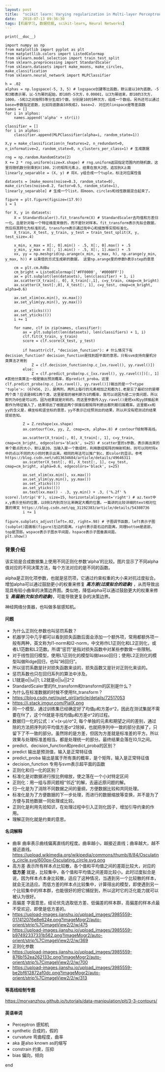 ```yaml
---
layout: post
title:  "scikit learn: Varying regularization in Multi-layer Perceptron"
date:   2018-07-13 09:36:30
tags: [机器学习, 数据挖掘, scikit-learn, Neural Networks]
---
```


    print(__doc__)

    import numpy as np
    from matplotlib import pyplot as plt
    from matplotllib.colors import ListedColormap
    from sklearn.model_selection import train_test_split
    from sklearn.preprocessing import StandardScaler
    from sklearn.datasets import make_moons, make_circles, make_classification
    from sklearn.neural_network import MLPClassifier

    h = .02
    alphas = np.logspace(-5, 3, 5) # logspace创建等比函数，默认是以10为底数，-5和3都表示幂，以-5为幂的起始，即10的-5次方，0.00001，以3为幂结束，即10的3次方，1000，-5和3之间按照5等分生成5个数，分别是10的5种次方，组成一个数组。另外还可以通过base=参数指定底数，比如将底数由10改成2，base=2. 对应的linspace是等差函数
    names = []
    for i in alphas:
        names.append('alpha' + str(i))

    classifier = []
    for i in alphas:
        classifier.append(MLPClassifier(alpha=i, random_state=1))

    X,y = make_classification(n_features=2, n_redundant=0, n_informative=2, random_state=0, n_clusters_per_class=1) # 生成数据

    rng = np.random.RandomState(2)
    X += 2 * rng.uniform(size=X.shape) # rng.uniform返回指定范围内的随机数，这里将随机数分别乘到X(100，2)的矩阵元素上，结果在放大2倍，追加到X上面
    linearly_separable = (X, y) # 将X，y组合成一个tuple，标注对应属性值

    datasets = [make_moons(noise=0.3, random_state=0), make_circles(noise=0.2, factor=0.5, random_state=1), linearly_separable] # 生成一个list，将moon、circles和线性数据混合起来了。

    figure = plt.figure(figsize=(17.9))
    i = 1

    for X, y in datasets:
        X = StandardScaler().fit_transform(X) # StandardScaler去均值和方差归一化。且是针对每一个特征维度来做的，而不是针对样本。fit_transform表示先拟合数据，然后将其转化为标准形式。transform表示通过找中心和缩放等实现标准化。
        X_train, X_test, y_train, y_test = train_test_split(X, y, test_size=.4)

        x_min, x_max = X[:, 0].min() - .5, X[:, 0].max() + .5
        y_min, y_max = X[:, 1].min() - .5, X[:, 1].max() + .5
        xx, yy = np.meshgrid(np.arange(x_min, x_max, h), np.arange(y_min, y_max, h)) # 以乘倍的方式生成新的数据， 这里np.arange里的参数h表示step的意思

        cm = plt.cm.RdBu
        cm_bright = ListedColormap(['#FF0000', '#0000FF'])
        ax = plt.subplot(len(datasets), len(classifier) + 1, i)
        ax.scatter(X_train[:, 0], X_train[:,1], c=y_train, cmap=cm_bright)
        ax.scatter(X_test[:,0], X_test[:, 1], c=y_test, cmap=cm_bright, alpha=0.6)

        ax.set_xlim(xx.min(), xx.max())
        ax.set_ylim(yy.min(), yy.max())

        ax.set_xticks(())
        ax.set_yticks(())
        i += 1

        for name, clf in zip(names, classifier):
            ax = plt.subplot(len(datasets), len(classifiers) + 1, i)
            clf.fit(X_train, y_train)
            score = clf.score(X_test, y_test)

            if hasattr(clf, "decision_function"): # 什么情况下有decision_function? decision_function是找到超平面的意思。只有svm支持向量机分类算法才用到
                Z = clf.decision_function(np.c_[xx.ravel(), yy.ravel()])
            else:
                Z = clf.predict_proba(np.c_[xx.ravel(), yy.ravel()])[:, 1] #其他分类算法一般是输出预测概率，即predict_proba。这里clf.predict_proba(np.c_[xx.ravel(), yy.ravel()])输出的是一个<type 'tuple'>: (67456, 2)，是两列，两列上每行的元素相加之和都为1.老是忘了最初分的是哪两个类？应该是0和1两个类，这里是取的被判断为1的概率，我可以说因为是二分类问题，所以取列为0也是可以的。因为结果就是对称的。而这里参数传入yy.ravel()是把xx和yy拼接起来都作为特征输入了，结果得出了根据这两个拼接后都矩阵判断出都列都归属概率。这里都xx和yy的含义是，横坐标和竖坐标的意思，yy不表示已经预测出的结果，所以并没有把测试的结果提前告知。

            Z = Z.reshape(xx.shape)
            ax.contourf(xx, yy, Z, cmap=cm, alpha=.8) # contourf绘制等高线。

            ax.scatter(X_train[:, 0], X_train[:, 1], c=y_train, cmap=cm_bright, edgecolors='black', s=25) # scatter里的s参数，表示画出来的单个散点的大小，默认是20。当输入是一个数组时，利用数组矩阵的映射机制，则可以同时将x中的点以不同的大小同时表示出来。相同的用法可以推广到c，即color的显示。参考https://blog.csdn.net/u013634684/article/details/49646311
            ax.scatter(X_test[:, 0], X_test[:, 1], c=y_test, cmap=cm_bright, alpha=0.6, edgecolors='black', s=25)

            ax.set_xlim(xx.min(), xx.max())
            ax.set_ylim(yy.min(), yy.max())
            ax.set_xticks(())
            ax.set_yticks(())
            ax.text(xx.max() - .3, yy.min() + .3, ('%.2f' % score).lstrip('0'), size=15, horizontalalignment='right') # az.text中x,y表示坐标的位置，以0到1内到百分比来确定大概的位置。一篇讲的比较详细的text相对位置的博文 https://blog.csdn.net/qq_31192383/article/details/54380736
            i += 1

    figure.subplots_adjust(left=.02, right=.98) # 子图调节函数，left表示子图(subplot)距画板(figure)左边的距离。right表示距右边的距离，同理bottom是底部，top是顶部。wspace表示子图水平间距，hspace表示子图垂直间距。
    plt.show()



### 背景介绍
该实验是合成数据集上使用不同正则化参数‘alpha’的比较。图片显示了不同alpha值对应的不同决策方法，每个方法对应的是不同的函数。

alpha是正则化项参数，也就是惩罚项，它通过约束权重的大小来对抗过度拟合。增加alpha可以通过鼓励更小的权重来修复 ***高方差(过度拟合的迹象)*** ，从而导致出现具有较小曲率的决策边界图。类似地，降低alpha可以通过鼓励更大的权重来修复 ***高偏差(欠拟合的迹象)***，可能导致更复杂的决策边界。

神经网络分类器，也叫做多层感知机。

#### 问题
+ 为什么正则化参数也叫惩罚系数？
+ 机器学习中几乎都可以看到损失函数后面会添加一个额外项，常用都额外项一般有两种，英文称为l1-norm和l2-norm，中文称作L1正则化和L2正则化，或者L1范数和L2范数。所谓“惩罚”是指对损失函数中对某些参数做一些限制。
+ 对于线性回归模型，使用L1正则化的模型叫做lasso回归；使用L2正则化的模型叫做Ridge回归，也叫“岭回归”。
+ 所以惩罚系数是针对损失函数来谈的，损失函数又是针对正则化来谈的。
+ 惩罚系数也只在回归系列的算法中涉及。
+ L1就是α\|\|ω\|\|1; L2就是α\|\|ω\|\|2^2
+ StandardScaler里的fit_transform和transform的区别是什么？
+ 为什么在标准数据的时候不使用fit_transform？
+ https://blog.csdn.net/quiet_girl/article/details/72517053
+ https://i.stack.imgur.com/PiaIX.png
+ 同一个模型，通过训练集已经确定好了均值μ和方差σ^2，因此在测试集就不需要在fit了，这个fit就是寻找均值μ和方差σ^2的过程。
+ 数据归一化的公式：x'=(x-μ)/σ^2, 每个单独的元素和期望之间的差别，通过除的方法把序列的平均值方差σ^2除掉，也就把序列中一致的部分去掉了，只留下了不一致的部分。虽然除的是方差，但因为方差就是标准差的平方。所以效果与处理标准差相当。都是处理统一的部分。最终结果会落在(0,1)之间。
+ predict、decision_function和predict_proba的区别？
+ predict 输出是预测值，输入是正常特征值
+ predict_proba 输出是属于所有类的概率，是个矩阵，输入是正常特征值
+ decision_function 专用与svm表示超平面的函数
+ 正则化和归一化的区别？
+ 标准化是对数据进行按比例缩放，使之落在一个小对特定区间
+ 正则化：用一组与原问题相“邻近”的解，去逼近原问题的解。
+ 归一化是为了消除不同数据之间的量纲，方便数据比较和共同处理。
+ 标准化是为了方便数据的下一步处理，而进行的数据缩放等变换，并不是为了方便与其他数据一同处理或比较。
+ 正则化是利用先验知识，在处理过程中引入正则化因子，增加引导约束的作用。
+ 理解正则化就是约束的意思。

#### 名词解释
+ 曲率 曲率表示曲线偏离直线的程度。曲率越小，越接近直线；曲率越大，越不接近直线。https://upload.wikimedia.org/wikipedia/commons/thumb/8/84/Osculating_circle.svg/600px-Osculating_circle.svg.png
+ 高方差 表示所有样本点比较散，各个值和平均值之间的差距比较大，对应的 **低方差** 就是，比较集中，各个值和平均值之间差距比较小。此时过度拟合是说，因为样本点本身比较散，适应了这种情况，当遇到另一个比较散的样本，就会无法适应。而低方差的样本点比较集中，计算得出的模型，即使遇到另一个比较集中的样本群，也能很好的把它捕捉到，所以这时它的泛化能力就可以被认为很好。
+ 高偏差 字面意思，结论优先选取低方差、低偏差的样本群，高偏差的样本点最不受欢迎，即使是低方差的。
+ https://upload-images.jianshu.io/upload_images/3985559-017412076e8e624e.png?imageMogr2/auto-orient/strip%7CimageView2/2/w/475
+ https://upload-images.jianshu.io/upload_images/3985559-b97492337331b562.png?imageMogr2/auto-orient/strip%7CimageView2/2/w/369
+ 正则化参数
+ https://upload-images.jianshu.io/upload_images/3985559-876b152ea262133c.png?imageMogr2/auto-orient/strip%7CimageView2/2/w/700
+ https://upload-images.jianshu.io/upload_images/3985559-be2bf612872af0dc.png?imageMogr2/auto-orient/strip%7CimageView2/2/w/313

#### 等高线绘制专题
https://morvanzhou.github.io/tutorials/data-manipulation/plt/3-3-contours/

#### 英语单词
+ Perceptron 感知机
+ synthetic 合成的，假的
+ curvature 弯曲程度，曲率
+ aka 是also known as的缩写
+ constrain 约束，压抑
+ bias 偏向，倾向





end
